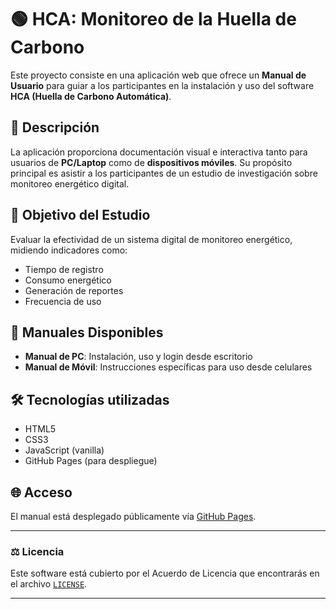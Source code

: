 # 🟢 HCA: Monitoreo de la Huella de Carbono

Este proyecto consiste en una aplicación web que ofrece un **Manual de Usuario** para guiar a los participantes en la instalación y uso del software **HCA (Huella de Carbono Automática)**.

## 📘 Descripción

La aplicación proporciona documentación visual e interactiva tanto para usuarios de **PC/Laptop** como de **dispositivos móviles**. Su propósito principal es asistir a los participantes de un estudio de investigación sobre monitoreo energético digital.

## 🧪 Objetivo del Estudio

Evaluar la efectividad de un sistema digital de monitoreo energético, midiendo indicadores como:

- Tiempo de registro
- Consumo energético
- Generación de reportes
- Frecuencia de uso

## 📲 Manuales Disponibles

- **Manual de PC**: Instalación, uso y login desde escritorio
- **Manual de Móvil**: Instrucciones específicas para uso desde celulares

## 🛠️ Tecnologías utilizadas

- HTML5
- CSS3
- JavaScript (vanilla)
- GitHub Pages (para despliegue)

## 🌐 Acceso

El manual está desplegado públicamente vía [GitHub Pages](https://cesarantoniocard.github.io/manual-hca-pc/).

---

### ⚖️ Licencia

Este software está cubierto por el Acuerdo de Licencia que encontrarás en el archivo [`LICENSE`](./LICENSE).

---
